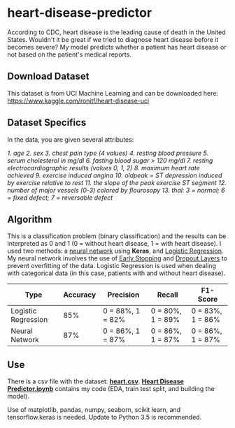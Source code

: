 # heart-disease-predictor
According to CDC, heart disease is the leading cause of death in the United States. Wouldn't it be great if we tried to diagnose heart disease before it becomes
severe? My model predicts whether a patient has heart disease or not based on the patient's medical reports.
## Download Dataset
This dataset is from UCI Machine Learning and can be downloaded here: https://www.kaggle.com/ronitf/heart-disease-uci 
## Dataset Specifics
In the data, you are given several attributes: 

 *1. age
 2. sex
 3. chest pain type (4 values)
 4. resting blood pressure
 5. serum cholesterol in mg/dl
 6.  fasting blood sugar > 120 mg/dl
 7. resting electrocardiographic results (values 0, 1, 2)
 8. maximum heart rate achieved
 9. exercise induced angina
 10. oldpeak = ST depression induced by exercise relative to rest 
 11. the slope of the peak exercise ST segment
 12.  number of major vessels (0-3) colored by flourosopy
 13.   thal: 3 = normal; 6 = fixed defect; 7 = reversable defect*
## Algorithm 
This is a classification problem (binary classification) and the results can be interpreted as 0 and 1 (0 = without heart disease, 1 = with heart disease). I used two methods: a [neural network]( https://en.wikipedia.org/wiki/Artificial_neural_network) using **Keras**, and [Logistic Regression](https://en.wikipedia.org/wiki/Logistic_regression#:~:text=Logistic%20regression%20is%20a%20statistical,a%20form%20of%20binary%20regression). My neural network involves the use of [Early Stopping](https://en.wikipedia.org/wiki/Early_stopping) and [Dropout Layers](https://keras.io/api/layers/regularization_layers/dropout/) to prevent overfitting of the data. Logistic Regression is used when dealing with categorical data (in this case, patients with and without heart disease).


| Type | Accuracy |  Precision| Recall|F1-Score|
|--|--|--|--|--|
| Logistic Regression | 85% | 0 = 88%, 1 = 82% | 0 = 80%, 1 = 89% |0 = 83%, 1 = 86%   |
| Neural Network|  87%| 0 = 86%, 1 = 87%| 0 = 86%, 1 = 87%| 0 = 86%, 1 = 87%
## Use
There is a csv file with the dataset: [**heart.csv**](https://github.com/anyaiyer/heart-disease-predictor/blob/main/heart.csv). 
[**Heart Disease Predictor.ipynb**](https://github.com/anyaiyer/heart-disease-predictor/blob/main/Heart%20Disease%20Predictor.ipynb) contains my code (EDA, train test split, and building the model). 

Use of matplotlib, pandas, numpy, seaborn, scikit learn, and tensorflow.keras is needed. Update to Python 3.5 is recommended.  



